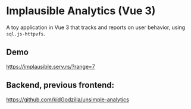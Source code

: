 # Implausible Analytics (Vue 3)

A toy application in Vue 3 that tracks and reports on user behavior, using `sql.js-httpvfs`.


## Demo 

https://implausible.serv.rs/?range=7

## Backend, previous frontend:

https://github.com/kidGodzilla/unsimple-analytics


